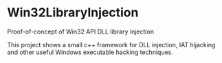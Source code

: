 # Win32LibraryInjection
Proof-of-concept of Win32 API DLL library injection

This project shows a small c++ framework for DLL injection, IAT hijacking and other useful Windows executable hacking techniques.
